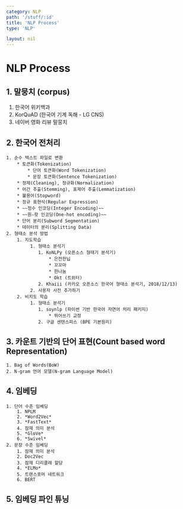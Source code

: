 ```yaml
---
category: NLP
path: '/stuff/:id'
title: 'NLP Process'
type: 'NLP'

layout: nil
---
```

# NLP Process

## 1. 말뭉치 (corpus)

1. 한국어 위키백과
2. KorQuAD (한국어 기계 독해 - LG CNS)
3. 네이버 영화 리뷰 말뭉치

## 2. 한국어 전처리

    1. 순수 텍스트 파일로 변환
        * 토큰화(Tokenization)
            * 단어 토큰화(Word Tokenization)
            * 문장 토큰화(Sentence Tokenization)
        * 정제(Cleaning), 정규화(Normalization)
        * 어간 추출(Stemming), 표제어 추출(Lemmatization)
        * 불용어(Stopword)
        * 정규 표현식(Regular Expression)
        * ~~정수 인코딩(Integer Encoding)~~
        * ~~원-핫 인코딩(One-hot encoding)~~
        * 단어 분리(Subword Segmentation)
        * 데이터의 분리(Splitting Data)
    2. 형태소 분석 방법
        1. 지도학습
             1. 형태소 분석기
                1. KoNLPy (오픈소스 형태기 분석기)
                    * 은전한닙
                    * 꼬꼬마
                    * 한나눔
                    * Okt (트위터)
                2. Khaiii (카카오 오픈소스 한국어 형태소 분석기, 2018/12/13)
             2. 사용자 사전 추가하기
        2. 비지도 학습
             1. 형태소 분석기
                1. soynlp (파이썬 기반 한국어 자연어 처리 패키지)
                    * 뛰어쓰기 교정
                2. 구글 센텐스피스 (BPE 기본원리)

## 3. 카운트 기반의 단어 표현(Count based word Representation)

    1. Bag of Words(BoW)
    2. N-gram 언어 모델(N-gram Language Model) 

## 4. 임베딩

    1. 단어 수준 임베딩
        1. NPLM
        2. *Word2Vec*
        3. *FastText*
        4. 잠재 의미 분석
        5. *GloVe*
        6. *Swivel*
    2. 문장 수준 임베딩
        1. 잠재 의미 분석
        2. Doc2Vec
        3. 잠재 디리클레 할당
        4. *ELMo*
        5. 트랜스포머 네트워크
        6. BERT

## 5. 임베딩 파인 튜닝

